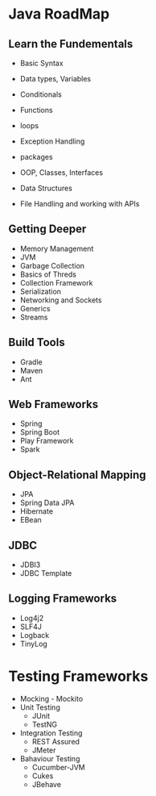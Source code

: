# Java RoadMap

## Learn the Fundementals

- Basic Syntax
- Data types, Variables
- Conditionals
- Functions
- loops
- Exception Handling

- packages
- OOP, Classes, Interfaces
- Data Structures
- File Handling and working with APIs

## Getting Deeper

- Memory Management
- JVM
- Garbage Collection
- Basics of Threds
- Collection Framework
- Serialization
- Networking and Sockets
- Generics
- Streams

## Build Tools

- Gradle
- Maven
- Ant

## Web Frameworks

- Spring
- Spring Boot
- Play Framework
- Spark

## Object-Relational Mapping

- JPA
- Spring Data JPA
- Hibernate
- EBean

## JDBC

- JDBI3
- JDBC Template

## Logging Frameworks

- Log4j2
- SLF4J
- Logback
- TinyLog

# Testing Frameworks

- Mocking - Mockito
- Unit Testing
    - JUnit
    - TestNG
- Integration Testing
    - REST Assured
    - JMeter
- Bahaviour Testing
    - Cucumber-JVM
    - Cukes
    - JBehave